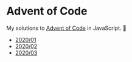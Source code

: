# Advent of Code

My solutions to
[Advent of Code](https://adventofcode.com/)
in JavaScript.
:santa:

- [2020/01](./2020/01.md)
- [2020/02](./2020/02.md)
- [2020/03](./2020/03.md)

